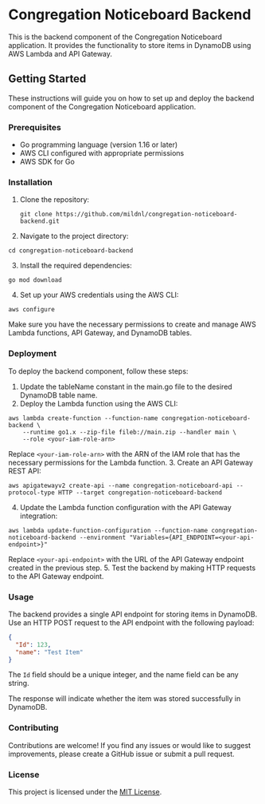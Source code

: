 # Congregation Noticeboard Backend

This is the backend component of the Congregation Noticeboard application. It provides the functionality to store items in DynamoDB using AWS Lambda and API Gateway.

## Getting Started

These instructions will guide you on how to set up and deploy the backend component of the Congregation Noticeboard application.

### Prerequisites

- Go programming language (version 1.16 or later)
- AWS CLI configured with appropriate permissions
- AWS SDK for Go

### Installation

1. Clone the repository:

   ```shell
   git clone https://github.com/mildnl/congregation-noticeboard-backend.git
   ```
2. Navigate to the project directory:
```shell
cd congregation-noticeboard-backend
```
3. Install the required dependencies:
```shell
go mod download
```
4. Set up your AWS credentials using the AWS CLI:
```shell
aws configure
```
Make sure you have the necessary permissions to create and manage AWS Lambda functions, API Gateway, and DynamoDB tables.
### Deployment
To deploy the backend component, follow these steps:

1. Update the tableName constant in the main.go file to the desired DynamoDB table name.
2. Deploy the Lambda function using the AWS CLI:
```shell
aws lambda create-function --function-name congregation-noticeboard-backend \
    --runtime go1.x --zip-file fileb://main.zip --handler main \
    --role <your-iam-role-arn>
```
Replace `<your-iam-role-arn>` with the ARN of the IAM role that has the necessary permissions for the Lambda function.
3. Create an API Gateway REST API:
```shell
aws apigatewayv2 create-api --name congregation-noticeboard-api --protocol-type HTTP --target congregation-noticeboard-backend
```
4. Update the Lambda function configuration with the API Gateway integration:
```shell
aws lambda update-function-configuration --function-name congregation-noticeboard-backend --environment "Variables={API_ENDPOINT=<your-api-endpoint>}"
```
Replace `<your-api-endpoint>` with the URL of the API Gateway endpoint created in the previous step.
5. Test the backend by making HTTP requests to the API Gateway endpoint.
### Usage
The backend provides a single API endpoint for storing items in DynamoDB. Use an HTTP POST request to the API endpoint with the following payload:

```json
{
  "Id": 123,
  "name": "Test Item"
}
```
The `Id` field should be a unique integer, and the name field can be any string.

The response will indicate whether the item was stored successfully in DynamoDB.

### Contributing
Contributions are welcome! If you find any issues or would like to suggest improvements, please create a GitHub issue or submit a pull request.

### License
This project is licensed under the [MIT License](README.md).